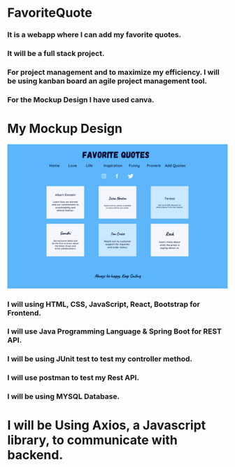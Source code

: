﻿# FavoriteQuote
### It is a webapp where I can add my favorite quotes.
### It will be a full stack project.
### For project management and to maximize my efficiency. I will be using kanban board an agile project management tool.
### For the Mockup Design I have used canva.

# My Mockup Design
![Favorite Quote!](favorite-quote.png)

### I will using HTML, CSS, JavaScript, React, Bootstrap for Frontend.
### I will use Java Programming Language &  Spring Boot for REST API.
### I will be using JUnit test to test my controller method.
### I will use postman to test my Rest API.
### I will be using MYSQL Database.

# I will be Using Axios, a Javascript library, to communicate with backend.


